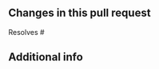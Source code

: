 <!--

Before working on a contribution, you must determine on which branch you need to work:
- Bug fix: choose the latest maintenance branch `10.4`
- Feature/Improvement: choose `10.x` 

> All bug fixes merged into the latest maintenance branch are also merged to the current dev branch (`10.x`) on a regular basis.

## Please make sure your PR complies with all of the following points: 
- [ ] Read and accept our [contributing guidelines](/CONTRIBUTING.md) before you submit a PR.
- [ ] Features need to be proper documented in `doc/` 
- [ ] Bugfixes need a short guide how to reproduce them -> target branch is the oldest supported maintenance branch, e.g. `10.0` (see Readme.md for the list of supported versions)
- [ ] Meet all coding standards (see PhpStan actions) 

**Don't submit a PR if it doesn't comply, it'll be closed without a comment!**
-->  
  

## Changes in this pull request  
Resolves #

## Additional info  

